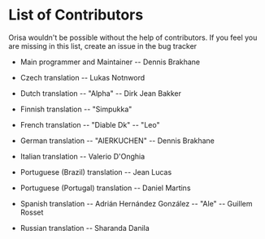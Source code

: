 # List of Contributors

Orisa wouldn't be possible without the help of contributors. If you feel you are missing in this list, create an issue in the bug tracker

- Main programmer and Maintainer
-- Dennis Brakhane

- Czech translation
-- Lukas Notnword

- Dutch translation
-- "Alpha"
-- Dirk Jean Bakker

- Finnish translation
-- "Simpukka"

- French translation
-- "Diable Dk"
-- "Leo"

- German translation
-- "AIERKUCHEN"
-- Dennis Brakhane

- Italian translation
-- Valerio D'Onghia

- Portuguese (Brazil) translation
-- Jean Lucas

- Portuguese (Portugal) translation
-- Daniel Martins

- Spanish translation
-- Adrián Hernández González
-- "Ale"
-- Guillem Rosset

- Russian translation
-- Sharanda Danila




